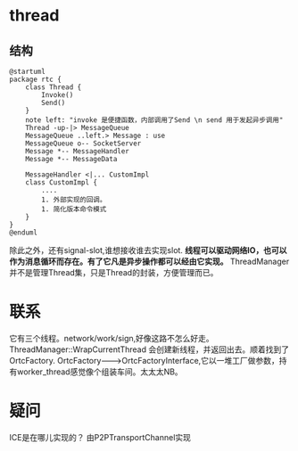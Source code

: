# thread  

## 结构
```plantuml
@startuml
package rtc {
    class Thread {
        Invoke() 
        Send() 
    }
    note left: "invoke 是便捷函数，内部调用了Send \n send 用于发起异步调用"
    Thread -up-|> MessageQueue
    MessageQueue ..left.> Message : use
    MessageQueue o-- SocketServer
    Message *-- MessageHandler
    Message *-- MessageData

    MessageHandler <|... CustomImpl
    class CustomImpl {
        ....
        1. 外部实现的回调。
        1. 简化版本命令模式
    }
}
@enduml
```
除此之外，还有signal-slot,谁想接收谁去实现slot.
**线程可以驱动网络IO，也可以作为消息循环而存在。有了它凡是异步操作都可以经由它实现。**
ThreadManager并不是管理Thread集，只是Thread的封装，方便管理而已。

# 联系
它有三个线程。network/work/sign,好像这路不怎么好走。  
ThreadManager::WrapCurrentThread 会创建新线程，并返回出去。顺着找到了OrtcFactory.
OrtcFactory--->OrtcFactoryInterface,它以一堆工厂做参数，持有worker_thread感觉像个组装车间。太太太NB。

# 疑问
ICE是在哪儿实现的？
由P2PTransportChannel实现
